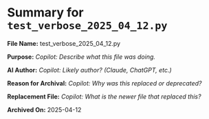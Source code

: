 # Summary for `test_verbose_2025_04_12.py`

**File Name:** test_verbose_2025_04_12.py

**Purpose:** _Copilot: Describe what this file was doing._

**AI Author:** _Copilot: Likely author? (Claude, ChatGPT, etc.)_

**Reason for Archival:** _Copilot: Why was this replaced or deprecated?_

**Replacement File:** _Copilot: What is the newer file that replaced this?_ 

**Archived On:** 2025-04-12
